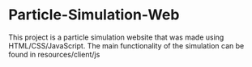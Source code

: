 # Particle-Simulation-Web
This project is a particle simulation website that was made using HTML/CSS/JavaScript.
The main functionality of the simulation can be found in resources/client/js
